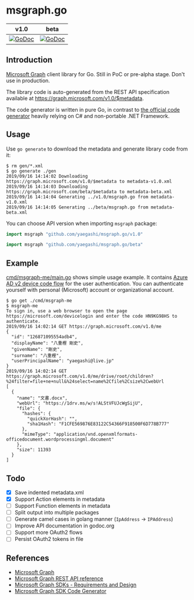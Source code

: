 # msgraph.go

|v1.0|beta|
|---|---|
|[![GoDoc](https://godoc.org/github.com/yaegashi/msgraph.go/v1.0?status.svg)](https://godoc.org/github.com/yaegashi/msgraph.go/v1.0)|[![GoDoc](https://godoc.org/github.com/yaegashi/msgraph.go/beta?status.svg)](https://godoc.org/github.com/yaegashi/msgraph.go/beta)|

## Introduction 

[Microsoft Graph] client library for Go.  Still in PoC or pre-alpha stage.
Don't use in production.

The library code is auto-generated from the REST API specification
available at https://graph.microsoft.com/v1.0/$metadata.

The code generator is written in pure Go,
in contrast to [the official code generator][Microsoft Graph SDK Code Generator]
heavily relying on C# and non-portable .NET Framework.

## Usage

Use `go generate` to download the metadata and generate library code from it:

```console
$ rm gen/*.xml
$ go generate ./gen
2019/09/16 14:14:02 Downloading https://graph.microsoft.com/v1.0/$metadata to metadata-v1.0.xml
2019/09/16 14:14:03 Downloading https://graph.microsoft.com/beta/$metadata to metadata-beta.xml
2019/09/16 14:14:04 Generating ../v1.0/msgraph.go from metadata-v1.0.xml
2019/09/16 14:14:05 Generating ../beta/msgraph.go from metadata-beta.xml
```

You can choose API version when importing `msgraph` package:

```go
import msgraph "github.com/yaegashi/msgraph.go/v1.0"
```

```go
import msgraph "github.com/yaegashi/msgraph.go/beta"
```

## Example

[cmd/msgraph-me/main.go](cmd/msgraph-me/main.go) shows simple usage example.
It contains [Azure AD v2 device code flow](https://docs.microsoft.com/ja-jp/azure/active-directory/develop/v2-oauth2-device-code)
for the user authentication.
You can authenticate yourself with personal (Microsoft) account or organizational account.

```console
$ go get ./cmd/msgraph-me
$ msgraph-me
To sign in, use a web browser to open the page https://microsoft.com/devicelogin and enter the code HN9KG98HS to authenticate.
2019/09/16 14:02:14 GET https://graph.microsoft.com/v1.0/me
{
  "id": "126871095554adb4",
  "displayName": "八重樫 剛史",
  "givenName": "剛史",
  "surname": "八重樫",
  "userPrincipalName": "yaegashi@live.jp"
}
2019/09/16 14:02:14 GET https://graph.microsoft.com/v1.0/me/drive/root/children?%24filter=file+ne+null&%24select=name%2Cfile%2Csize%2CwebUrl
[
  {
    "name": "文書.docx",
    "webUrl": "https://1drv.ms/w/s!ALStVFUJcWgSijU",
    "file": {
      "hashes": {
        "quickXorHash": "",
        "sha1Hash": "F1CFE569876E83122C54366F918500F6D778B777"
      },
      "mimeType": "application/vnd.openxmlformats-officedocument.wordprocessingml.document"
    },
    "size": 11393
  }
]
```

## Todo

- [x] Save indented metadata.xml
- [x] Support Action elements in metadata
- [ ] Support Function elements in metadata
- [ ] Split output into multiple packages
- [ ] Generate camel cases in golang manner (`IpAddress` -> `IPAddress`)
- [ ] Improve API documentation in godoc.org
- [ ] Support more OAuth2 flows
- [ ] Persist OAuth2 tokens in file

## References

- [Microsoft Graph]
- [Microsoft Graph REST API reference]
- [Microsoft Graph SDKs - Requirements and Design]
- [Microsoft Graph SDK Code Generator]

[Microsoft Graph]: https://developer.microsoft.com/en-us/graph
[Microsoft Graph REST API reference]: https://docs.microsoft.com/en-us/graph/api/overview
[Microsoft Graph SDKs - Requirements and Design]: https://microsoftgraph.github.io/msgraph-sdk-design/
[Microsoft Graph SDK Code Generator]: https://github.com/microsoftgraph/MSGraph-SDK-Code-Generator
